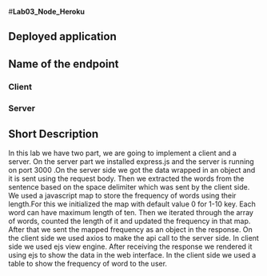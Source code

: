 #**Lab03_Node_Heroku**

## Deployed application


## Name of the endpoint

### Client


### Server


## Short Description

In this lab we have two part, we are going to implement a client and a server. On the server part we installed express.js and the server is running on port 3000 .On the server side we got the data wrapped in an object and it is sent using the request body. Then we extracted the words from the sentence based on the space delimiter which was sent by the client side. We used a javascript map to store the frequency of words using their length.For this we initialized the map with default value 0 for 1-10 key. Each word can have maximum length of ten. Then we iterated through the array of words, counted the length of it and updated the frequency in that map. After that we sent the mapped frequency as an object in the response. On the client side we used axios to make the api call to the server side. In client side we used ejs view engine. After receiving the response we rendered it using ejs to show the data in the web interface. In the client side we used a table to show the frequency of word to the user.